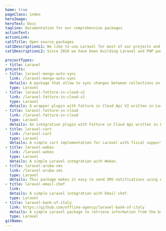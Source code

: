 ```yaml
---
home: true
pageClass: index
heroImage: 
heroText: Docs
tagline: Documentation for our comprehensive packages
actionText: 
actionLink: 
cat1Title: Open source packages
cat1DescriptionL1: We like to use Laravel for most of our projects and love to contribute to the Laravel ecosystem.
cat1DescriptionL2: Since 2016 we have been building Laravel and PHP packages for our client work. When we discover functionality in client projects that is useful for others, we extract it to an open source package.

projectTypes: 
- title: Laravel
projects:
- title: laravel-mongo-auto-sync
  link: /laravel-mongo-auto-sync
  details: A package that allow to sync changes between collections on MongoDB project.
  type: Laravel
- title: laravel-fatture-in-cloud-v2
  link: /laravel-fatture-in-cloud-v2
  type: Laravel
  details: A wrapper plugin with Fatture in Cloud Api V2 written in Laravel PHP.
- title: laravel-fatture-in-cloud
  link: /laravel-fatture-in-cloud
  type: Laravel
  details: An integration plugin with Fatture in Cloud Api written in Laravel PHP.
- title: laravel-cart
  link: /laravel-cart
  type: Laravel
  details: A simple cart implementation for Laravel with fiscal support.
- title: laravel-webex
  link: /laravel-webex
  type: Laravel
  details: A simple Laravel integration with Webex.
- title: laravel-aruba-sms
  link: /laravel-aruba-sms
  type: Laravel
  details: This package makes it easy to send SMS notifications using Aruba SMS API with Laravel.
- title: laravel-email-chef
  link: 
  details: A simple Laravel integration with Email chef.
  type: Laravel
- title: laravel-bank-of-italy
  link: https://github.com/offline-agency/laravel-bank-of-italy
  details: A simple Laravel package to retrieve information from the bank of italy
  type: Laravel
gitName:
---
```


